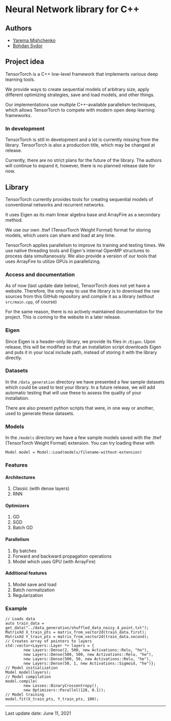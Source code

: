 # Neural Network library for C++

## Authors

- [Yarema Mishchenko](https://github.com/RavenbornJB)
- [Bohdan Sydor](https://github.com/sydorbogdan)

## Project idea

TensorTorch is a C++ low-level framework that implements various deep learning tools.

We provide ways to create sequential models of arbitrary size, apply different optimizing strategies,
save and load models, and other things.

Our implementations use multiple C++-available parallelism techniques, which allows TensorTorch
to compete with modern open deep learning frameworks.

### In development
TensorTorch is still in development and a lot is currently missing from the library.
TensorTorch is also a production title, which may be changed at release.

Currently, there are no strict plans for the future of the library. The authors will continue to expand it, however,
there is no planned release date for now.

## Library

TensorTorch currently provides tools for creating sequential models of conventional networks and recurrent networks.

It uses Eigen as its main linear algebra base and ArrayFire as a secondary method.

We use our own .ttwf (TensorTorch Weight Format) format for storing models, which users can share and load at any time.

TensorTorch applies parallelism to improve its training and testing times. We use native threading tools and Eigen's
internal OpenMP structures to process data simultaneously. We also provide a version of our tools that uses ArrayFire
to utilize GPUs in parallelizing.

### Access and documentation

As of now (last update date below), TensorTorch does not yet have a website. Therefore, the only way to
use the library is to download the raw sources from this GitHub repository and compile it as a library
(without `src/main.cpp`, of course)

For the same reason, there is no actively maintained documentation for the project. This is coming to the website
in a later release.

### Eigen

Since Eigen is a header-only library, we provide its files in `/Eigen`. Upon release, this will be modified so that
an installation script downloads Eigen and puts it in your local include path,
instead of storing it with the library directly.

### Datasets

In the `/data_generation` directory we have presented a few sample datasets which could be used to test your library.
In a future release, we will add automatic testing that will use these to assess the quality of your installation.

There are also present python scripts that were, in one way or another, used to generate these datasets.

### Models

In the `/models` directory we have a few sample models saved with the .ttwf (TensorTorch Weight Format) extension.
You can try loading these with

    Model model = Model::Load(models/filename-without-extension)

### Features

#### Architectures
1. Classic (with dense layers)
2. RNN

#### Optimizers
1. GD
2. SGD
3. Batch GD

#### Parallelism
1. By batches
2. Forward and backward propagation operations
3. Model which uses GPU (with ArrayFire) 

#### Additional features
1. Model save and load
2. Batch normalization
3. Regularization

### Example
```
// Loads data
auto train_data = get_data("../data_generation/shuffled_data_noisy_4_point.txt");
MatrixXd X_train_pts = matrix_from_vector2d(train_data.first);
MatrixXd Y_train_pts = matrix_from_vector2d(train_data.second);
// Creates array of pointers to layers
std::vector<Layers::Layer *> layers = {
        new Layers::Dense(2, 500, new Activations::Relu, "he"),
        new Layers::Dense(500, 500, new Activations::Relu, "he"),
        new Layers::Dense(500, 50, new Activations::Relu, "he"),
        new Layers::Dense(50, 1, new Activations::Sigmoid, "he")};
// Model initialization
Model model(layers);
// Model compilation
model.compile(
        new Losses::BinaryCrossentropy(),
        new Optimizers::Parallel(128, 0.1));
// Model training
model.fit(X_train_pts, Y_train_pts, 100);
```
---

Last update date: June 11, 2021
